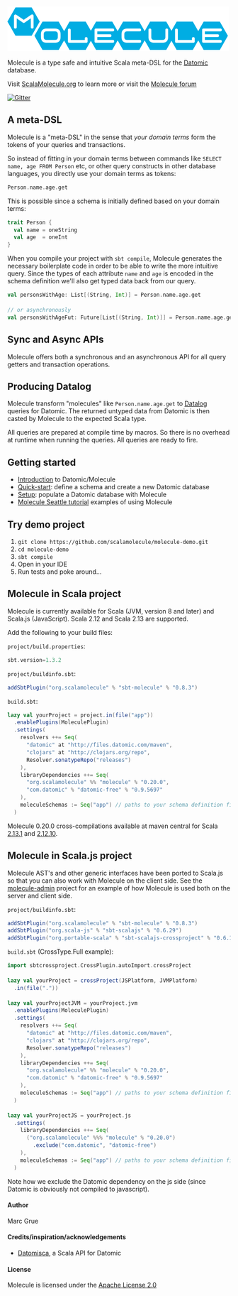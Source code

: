 ![](project/resources/Molecule-logo.png)


Molecule is a type safe and intuitive Scala meta-DSL for the
[Datomic][datomic] database. 

Visit [ScalaMolecule.org](http://ScalaMolecule.org) to learn more or visit the [Molecule forum](https://groups.google.com/forum/#!forum/molecule-dsl)

[![Gitter](https://badges.gitter.im/scalamolecule/Lobby.svg)](https://gitter.im/scalamolecule/Lobby?utm_source=badge&utm_medium=badge&utm_campaign=pr-badge)

## A meta-DSL

Molecule is a "meta-DSL" in the sense that _your domain terms_ form the tokens of your queries and 
transactions. 

So instead of fitting in your domain terms between commands like `SELECT name, age FROM Person` etc, 
or other query constructs in other database languages, you directly use your domain terms as tokens:

```scala
Person.name.age.get
```

This is possible since a schema is initially defined based on your domain terms:


```scala
trait Person {
  val name = oneString
  val age  = oneInt
}
```
When you compile your project with `sbt compile`, Molecule generates the necessary boilerplate code 
in order to be able to write the more intuitive query. Since the types of each attribute `name` and
`age` is encoded in the schema definition we'll also get typed data back from our query.

```scala
val personsWithAge: List[(String, Int)] = Person.name.age.get

// or asynchronously
val personsWithAgeFut: Future[List[(String, Int)]] = Person.name.age.getAsync
```

## Sync and Async APIs
Molecule offers both a synchronous and an asynchronous API for all query getters and transaction operations.


## Producing Datalog
Molecule transform "molecules" like `Person.name.age.get` to [Datalog](https://docs.datomic.com/on-prem/query.html) queries 
for Datomic. The returned untyped data from Datomic is then casted by Molecule to the expected Scala type.

All queries are prepared at compile time by macros. So there is no overhead at runtime when running the queries. All
queries are ready to fire.


   
## Getting started

- [Introduction](http://www.scalamolecule.org/manual/quick-start/introduction/) to Datomic/Molecule
- [Quick-start](http://www.scalamolecule.org/manual/): define a schema and create a new Datomic database
- [Setup](http://www.scalamolecule.org/manual/setup/): populate a Datomic database with Molecule
- [Molecule Seattle tutorial](http://www.scalamolecule.org/resources/tutorials/seattle/) examples of using Molecule


## Try demo project

1. `git clone https://github.com/scalamolecule/molecule-demo.git`
2. `cd molecule-demo`
3. `sbt compile`
4. Open in your IDE
5. Run tests and poke around...


## Molecule in Scala project

Molecule is currently available for Scala (JVM, version 8 and later) and Scala.js (JavaScript).
Scala 2.12 and Scala 2.13 are supported.

Add the following to your build files: 

`project/build.properties`:

```scala
sbt.version=1.3.2
```

`project/buildinfo.sbt`:

```scala
addSbtPlugin("org.scalamolecule" % "sbt-molecule" % "0.8.3")
```

`build.sbt`:

```scala
lazy val yourProject = project.in(file("app"))
  .enablePlugins(MoleculePlugin)
  .settings(
    resolvers ++= Seq(
      "datomic" at "http://files.datomic.com/maven",
      "clojars" at "http://clojars.org/repo",
      Resolver.sonatypeRepo("releases")
    ),
    libraryDependencies ++= Seq(
      "org.scalamolecule" %% "molecule" % "0.20.0",
      "com.datomic" % "datomic-free" % "0.9.5697"
    ),
    moleculeSchemas := Seq("app") // paths to your schema definition files...
  )
```
Molecule 0.20.0 cross-compilations available at maven central for Scala 
[2.13.1](https://repo1.maven.org/maven2/org/scalamolecule/molecule_2.13/) and
[2.12.10](https://repo1.maven.org/maven2/org/scalamolecule/molecule_2.12/).


## Molecule in Scala.js project

Molecule AST's and other generic interfaces have been ported to Scala.js so
that you can also work with Molecule on the client side. 
See the [molecule-admin](https://github.com/scalamolecule/molecule-admin) project for
an example of how Molecule is used both on the server and client side.

`project/buildinfo.sbt`:

```scala
addSbtPlugin("org.scalamolecule" % "sbt-molecule" % "0.8.3")
addSbtPlugin("org.scala-js" % "sbt-scalajs" % "0.6.29")
addSbtPlugin("org.portable-scala" % "sbt-scalajs-crossproject" % "0.6.1")
```

`build.sbt` (CrossType.Full example):

```scala
import sbtcrossproject.CrossPlugin.autoImport.crossProject

lazy val yourProject = crossProject(JSPlatform, JVMPlatform)
  .in(file("."))

lazy val yourProjectJVM = yourProject.jvm
  .enablePlugins(MoleculePlugin)
  .settings(
    resolvers ++= Seq(
      "datomic" at "http://files.datomic.com/maven",
      "clojars" at "http://clojars.org/repo",
      Resolver.sonatypeRepo("releases")
    ),
    libraryDependencies ++= Seq(
      "org.scalamolecule" %% "molecule" % "0.20.0",
      "com.datomic" % "datomic-free" % "0.9.5697"
    ),
    moleculeSchemas := Seq("app") // paths to your schema definition files...
  )

lazy val yourProjectJS = yourProject.js
  .settings(
    libraryDependencies ++= Seq(
      ("org.scalamolecule" %%% "molecule" % "0.20.0")
        .exclude("com.datomic", "datomic-free")
    ),
    moleculeSchemas := Seq("app") // paths to your schema definition files...
  )
```
Note how we exclude the Datomic dependency on the js side (since Datomic is obviously not 
compiled to javascript).


#### Author
Marc Grue

#### Credits/inspiration/acknowledgements
- [Datomisca](https://github.com/pellucidanalytics/datomisca), a Scala API for Datomic

#### License
Molecule is licensed under the [Apache License 2.0](http://en.wikipedia.org/wiki/Apache_license)

[datomic]: http://www.datomic.com
